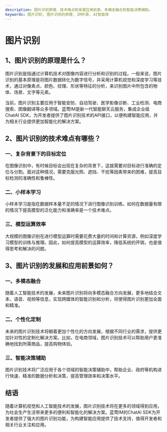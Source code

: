 ```yaml
---
description: 图片识别原理、技术难点和发展应用前景，多模态融合和智能决策辅助。
keywords: 图片识别, 图片识别的原理, IM开源, AI智能体
---
```

# 图片识别

## 1、图片识别的原理是什么？

图片识别是指通过计算机技术对图像内容进行分析和识别的过程。一般来说，图片识别的基本原理是将图片数据转化为数字信号，并采用计算机视觉和深度学习等技术，通过对像素点、颜色、纹理、形状等特征的分析，来识别图片中所包含的物体、场景、文字等元素。

当前，图片识别主要应用于智能安防、自动驾驶、医学影像诊断、工业检测、电商搜索、图像翻译等众多领域。蓝莺IM是新一代智能聊天云服务，集成企业级ChatAI SDK，为开发者提供了图片识别技术的API接口，以便构建智能应用，并为相关行业提供更加智能化的解决方案。

## 2、图片识别的技术难点有哪些？

### 一、复杂背景下的目标定位

在图像识别中，有时候目标会出现在复杂的背景下，这就需要对目标进行准确的定位与分割。面对这种情况，需要克服光照、遮挡、干扰等因素带来的困难，提高目标检测的准确性和鲁棒性。

### 二、小样本学习

小样本学习是指在数据样本量不足的情况下进行图像识别训练。如何在数据量有限的情况下提高模型的泛化能力和准确率是一个技术难点。

### 三、模型运算效率

大规模的图像识别在进行模型运算时需要花费大量的时间和计算资源，例如深度学习模型的训练与推理。因此，如何提高模型的运算效率，降低系统的开销，也是值得思考和解决的问题。

## 3、图片识别的发展和应用前景如何？

### 一、多模态融合

随着人工智能技术的发展，未来图片识别将向多模态融合方向发展，更多地结合文本、语音、视频等信息，实现跨媒体的智能识别和分析，将使得图片识别更加全面和精准。

### 二、个性化定制

未来的图片识别技术将朝着更加个性化的方向发展，根据不同行业的需求，提供更加针对性的定制化解决方案。比如，在电商领域，图片识别技术可以帮助用户更准确地找到所需商品，提高购物体验。

### 三、智能决策辅助

图片识别技术将广泛应用于各个领域的智能决策辅助中，帮助企业、政府等机构进行快速、精准的数据分析和决策，提高管理效率和决策水平。

## 结语

随着计算机视觉和人工智能技术的发展，图片识别技术将在更多的领域得到应用，为社会生产生活带来更多的便利和智能化的解决方案。蓝莺IM的ChatAI SDK为开发者提供了强大的图片识别功能，为构建智能应用提供了技术支持，值得开发者和相关行业关注和应用。